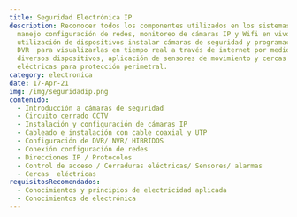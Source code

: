 ```yaml
---
title: Seguridad Electrónica IP
description: Reconocer todos los componentes utilizados en los sistemas CCTV
  manejo configuración de redes, monitoreo de cámaras IP y Wifi en vivo,
  utilización de dispositivos instalar cámaras de seguridad y programación de
  DVR  para visualizarlas en tiempo real a través de internet por medio de
  diversos dispositivos, aplicación de sensores de movimiento y cercas
  eléctricas para protección perimetral.
category: electronica
date: 17-Apr-21
img: /img/seguridadip.png
contenido:
  - Introducción a cámaras de seguridad
  - Circuito cerrado CCTV
  - Instalación y configuración de cámaras IP
  - Cableado e instalación con cable coaxial y UTP
  - Configuración de DVR/ NVR/ HIBRIDOS
  - Conexión configuración de redes
  - Direcciones IP / Protocolos
  - Control de acceso / Cerraduras eléctricas/ Sensores/ alarmas
  - Cercas  eléctricas
requisitosRecomendados:
  - Conocimientos y principios de electricidad aplicada
  - Conocimientos de electrónica
---
```

